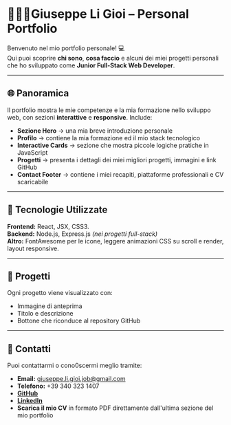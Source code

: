 # 👨🏼‍💻Giuseppe Li Gioi – Personal Portfolio

Benvenuto nel mio portfolio personale! 💻  
Qui puoi scoprire **chi sono**, **cosa faccio** e alcuni dei miei progetti personali che ho sviluppato come **Junior Full-Stack Web Developer**.

---

## 🌐 Panoramica

Il portfolio mostra le mie competenze e la mia formazione nello sviluppo web, con sezioni **interattive** e **responsive**. 
Include:

-  **Sezione Hero** → una mia breve introduzione personale 
-  **Profilo** → contiene la mia formazione ed il mio stack tecnologico  
-  **Interactive Cards** → sezione che mostra piccole logiche pratiche in JavaScript  
-  **Progetti** → presenta i dettagli dei miei migliori progetti, immagini e link GitHub  
-  **Contact Footer** → contiene i miei recapiti, piattaforme professionali e CV scaricabile

---

## 📂 Tecnologie Utilizzate

**Frontend:** React, JSX, CSS3.  
**Backend:** Node.js, Express.js *(nei progetti full-stack)*  
**Altro:** FontAwesome per le icone, leggere animazioni CSS su scroll e render, layout responsive.

---

## 💼 Progetti

Ogni progetto viene visualizzato con:

-  Immagine di anteprima  
-  Titolo e descrizione  
-  Bottone che riconduce al repository GitHub 

---

## 📍 Contatti

Puoi contattarmi o cono0scermi meglio tramite:

-  **Email:** giuseppe.li.gioi.job@gmail.com  
-  **Telefono:** +39 340 323 1407   
-  [**GitHub**](https://github.com/GiuseppeLiGioi)  
-  [**LinkedIn**](https://www.linkedin.com/in/giuseppe-li-gioi-327b78378)  
-  **Scarica il mio CV** in formato PDF direttamente dall'ultima sezione del mio portfolio  



